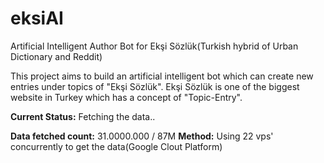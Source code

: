 # eksiAI
Artificial Intelligent Author Bot for Ekşi Sözlük(Turkish hybrid of Urban Dictionary and Reddit)

This project aims to build an artificial intelligent bot which can create new entries under topics of "Ekşi Sözlük". Ekşi Sözlük is one of the biggest website in Turkey which has a concept of "Topic-Entry".


**Current Status:** Fetching the data..  

**Data fetched count:** 31.0000.000 / 87M **Method:** Using 22 vps' concurrently to get the data(Google Clout Platform)
